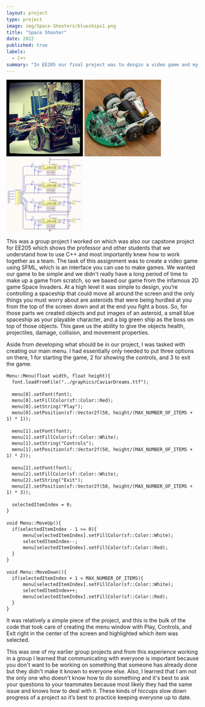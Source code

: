 ```yaml
---
layout: project
type: project
image: img/Space-Shooters/blueships1.png
title: "Space Shooter"
date: 2022
published: true
labels:
  - C++
summary: "In EE205 our final project was to desgin a video game and my group remade Space Invaders."
---
```


<div class="text-center p-4">
  <img width="200px" src="../img/micromouse/micromouse-robot.png" class="img-thumbnail" >
  <img width="200px" src="../img/micromouse/micromouse-robot-2.jpg" class="img-thumbnail" >
  <img width="200px" src="../img/micromouse/micromouse-circuit.png" class="img-thumbnail" >
</div>

  This was a group project I worked on which was also our capstone project for EE205 which shows the professor and other students that we understand how to use C++ and most importantly knew how to work together as a team. The task of this assignment was to create a video game using SFML, which is an interface you can use to make games. We wanted our game to be simple and we didn't really have a long period of time to make up a game from scratch, so we based our game from the infamous 2D game Space Invaders. At a high level it was simple to design, you’re controlling a spaceship that could move all around the screen and the only things you must worry about are asteroids that were being hurdled at you from the top of the screen down and at the end you fight a boss. So, for those parts we created objects and put images of an asteroid, a small blue spaceship as your playable character, and a big green ship as the boss on top of those objects. This gave us the ability to give the objects health, projectiles, damage, collision, and movement properties. 

  Aside from developing what should be in our project, I was tasked with creating our main menu. I had essentially only needed to put three options on there, 1 for starting the game, 2 for showing the controls, and 3 to exit the game.

  ```
Menu::Menu(float width, float height){
	font.loadFromFile("../graphics/CaviarDreams.ttf");
	
	menu[0].setFont(font);
	menu[0].setFillColor(sf::Color::Red);
	menu[0].setString("Play");
	menu[0].setPosition(sf::Vector2f(50, height/(MAX_NUMBER_OF_ITEMS + 1) * 1));

	menu[1].setFont(font);
	menu[1].setFillColor(sf::Color::White);
	menu[1].setString("Controls");
	menu[1].setPosition(sf::Vector2f(50, height/(MAX_NUMBER_OF_ITEMS + 1) * 2));

	menu[2].setFont(font);
	menu[2].setFillColor(sf::Color::White);
	menu[2].setString("Exit");
	menu[2].setPosition(sf::Vector2f(50, height/(MAX_NUMBER_OF_ITEMS + 1) * 3));

	selectedItemIndex = 0;
}

void Menu::MoveUp(){
	if(selectedItemIndex - 1 >= 0){
		menu[selectedItemIndex].setFillColor(sf::Color::White);
		selectedItemIndex--;
		menu[selectedItemIndex].setFillColor(sf::Color::Red);
	}
}

void Menu::MoveDown(){
	if(selectedItemIndex + 1 < MAX_NUMBER_OF_ITEMS){
		menu[selectedItemIndex].setFillColor(sf::Color::White);
		selectedItemIndex++;
		menu[selectedItemIndex].setFillColor(sf::Color::Red);
	}
}
```

  It was relatively a simple piece of the project, and this is the bulk of the code that took care of creating the menu window with Play, Controls, and Exit right in the center of the screen and highlighted which item was selected.

  This was one of my earlier group projects and from this experience working in a group I learned that communicating with everyone is important because you don't want to be working on something that someone has already done but they didn't make it known to everyone else. Also, I learned that I am not the only one who doesn't know how to do something and it's best to ask your questions to your teammates because most likely they had the same issue and knows how to deal with it. These kinds of hiccups slow down progress of a project so it’s best to practice keeping everyone up to date.
  
